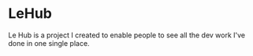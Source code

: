 # LeHub
Le Hub is a project I created to enable people to see all the dev work I've done in one single place.
